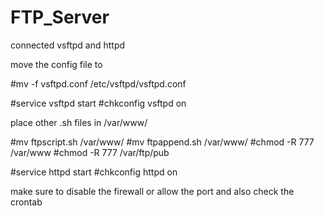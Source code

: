 # FTP_Server
connected vsftpd and httpd

move the config file to 

#mv -f vsftpd.conf /etc/vsftpd/vsftpd.conf

#service vsftpd start
#chkconfig vsftpd on

place other .sh files in /var/www/

#mv ftpscript.sh /var/www/
#mv ftpappend.sh /var/www/
#chmod -R 777 /var/www
#chmod -R 777 /var/ftp/pub

#service httpd start
#chkconfig httpd on

make sure to disable the firewall or allow the port
and also check the crontab
